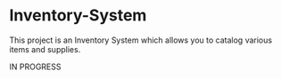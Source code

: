 # Inventory-System

This project is an Inventory System which allows you to catalog various
items and supplies.


IN PROGRESS
